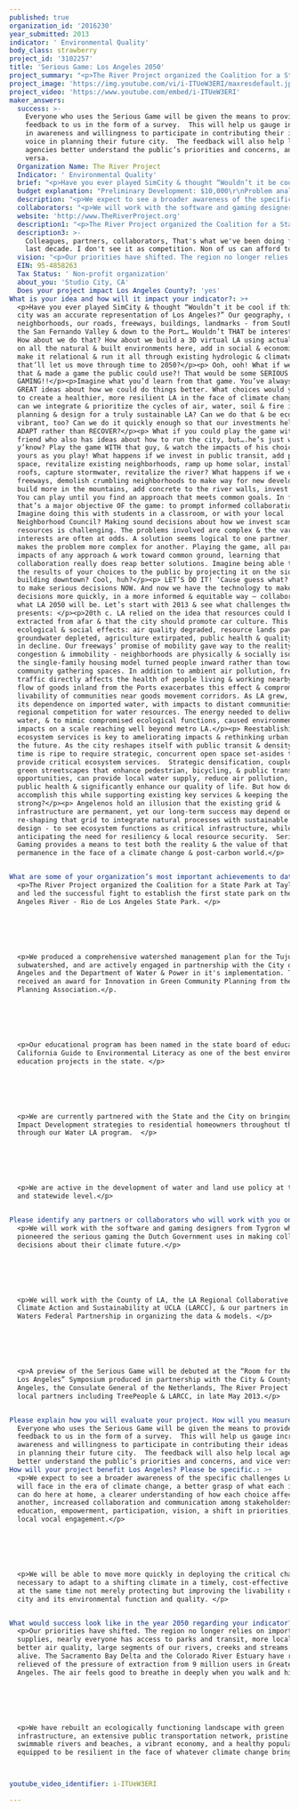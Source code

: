 ```yaml
---
published: true
organization_id: '2016230'
year_submitted: 2013
indicator: ' Environmental Quality'
body_class: strawberry
project_id: '3102257'
title: 'Serious Game: Los Angeles 2050'
project_summary: "<p>The River Project organized the Coalition for a State Park at Taylor Yard and led the successful fight to establish the first state park on the Los Angeles River - Rio de Los Angeles State Park. </p>\r\n\r\n<p>We produced a comprehensive watershed management plan for the Tujunga Wash subwatershed, and are actively engaged in partnership with the City of Los Angeles and the Department of Water & Power in it's implementation. The plan received an award for Innovation in Green Community Planning from the American Planning Association.</p. \r\n\r\n<p>Our educational program has been named in the state board of education's California Guide to Environmental Literacy as one of the best environmental education projects in the state. </p>\r\n\r\n<p>We are currently partnered with the State and the City on bringing Low Impact Development strategies to residential homeowners throughout the City through our Water LA program.  </p>\r\n\r\n<p>We are active in the development of water and land use policy at the local and statewide level.</p>\r\n"
project_image: 'https://img.youtube.com/vi/i-ITUeW3ERI/maxresdefault.jpg'
project_video: 'https://www.youtube.com/embed/i-ITUeW3ERI'
maker_answers:
  success: >-
    Everyone who uses the Serious Game will be given the means to provide online
    feedback to us in the form of a survey.  This will help us gauge increases
    in awareness and willingness to participate in contributing their ideas and
    voice in planning their future city.  The feedback will also help local
    agencies better understand the public’s priorities and concerns, and vice
    versa.   
  Organization Name: The River Project
  Indicator: ' Environmental Quality'
  brief: "<p>Have you ever played SimCity & thought “Wouldn’t it be cool if this virtual city was an accurate representation of Los Angeles?” Our geography, our neighborhoods, our roads, freeways, buildings, landmarks - from South LA to the San Fernando Valley & down to the Port… Wouldn’t THAT be interesting?</p> How about we do that? How about we build a 3D virtual LA using actual GIS data on all the natural & built environments here, add in social & economic data, make it relational & run it all through existing hydrologic & climate models that’ll let us move through time to 2050?</p><p> Ooh, ooh! What if we took that & made a game the public could use?! That would be some SERIOUS GAMING!!</p><p>Imagine what you’d learn from that game. You’ve always had GREAT ideas about how we could do things better. What choices would you make to create a healthier, more resilient LA in the face of climate change? How can we integrate & prioritize the cycles of air, water, soil & fire in urban planning & design for a truly sustainable LA? Can we do that & be economically vibrant, too? Can we do it quickly enough so that our investments help us ADAPT rather than RECOVER?</p><p> What if you could play the game with that friend who also has ideas about how to run the city, but….he’s just wrong, y’know? Play the game WITH that guy, & watch the impacts of his choices & yours as you play! What happens if we invest in public transit, add park space, revitalize existing neighborhoods, ramp up home solar, install cool roofs, capture stormwater, revitalize the river? What happens if we expand freeways, demolish crumbling neighborhoods to make way for new development, build more in the mountains, add concrete to the river walls, invest in desal? You can play until you find an approach that meets common goals. In fact, that’s a major objective OF the game: to prompt informed collaboration.</p><p> Imagine doing this with students in a classroom, or with your local Neighborhood Council? Making sound decisions about how we invest scant resources is challenging. The problems involved are complex & the various interests are often at odds. A solution seems logical to one partner, but makes the problem more complex for another. Playing the game, all parties see impacts of any approach & work toward common ground, learning that collaboration really does reap better solutions. Imagine being able to show the results of your choices to the public by projecting it on the side of a building downtown? Cool, huh?</p><p> LET’S DO IT! ‘Cause guess what? We need to make serious decisions NOW. And now we have the technology to make those decisions more quickly, in a more informed & equitable way – collaborating on what LA 2050 will be. Let’s start with 2013 & see what challenges the game presents: </p><p>20th c. LA relied on the idea that resources could be extracted from afar & that the city should promote car culture. This had huge ecological & social effects: air quality degraded, resource lands paved, groundwater depleted, agriculture extirpated, public health & quality of life in decline. Our freeways’ promise of mobility gave way to the reality of congestion & immobility - neighborhoods are physically & socially isolated, the single-family housing model turned people inward rather than toward community gathering spaces. In addition to ambient air pollution, freeway traffic directly affects the health of people living & working nearby. The flow of goods inland from the Ports exacerbates this effect & compromises the livability of communities near goods movement corridors. As LA grew, so did its dependence on imported water, with impacts to distant communities & regional competition for water resources. The energy needed to deliver & treat water, & to mimic compromised ecological functions, caused environmental impacts on a scale reaching well beyond metro LA.</p><p> Reestablishing ecosystem services is key to ameliorating impacts & rethinking urban form for the future. As the city reshapes itself with public transit & density, the time is ripe to require strategic, concurrent open space set-asides that provide critical ecosystem services.  Strategic densification, coupled with green streetscapes that enhance pedestrian, bicycling, & public transit opportunities, can provide local water supply, reduce air pollution, increase public health & significantly enhance our quality of life. But how do we accomplish this while supporting existing key services & keeping the economy strong?</p><p> Angelenos hold an illusion that the existing grid & infrastructure are permanent, yet our long-term success may depend on re-shaping that grid to integrate natural processes with sustainable urban design - to see ecosystem functions as critical infrastructure, while anticipating the need for resiliency & local resource security.  Serious Gaming provides a means to test both the reality & the value of that permanence in the face of a climate change & post-carbon world.</p>\r\n"
  budget explanation: "Preliminary Development: $10,000\r\nProblem analyses, Interviews, Inquiry of available data, implementation plan\r\n\r\nSystem Analysis: $45,000 \r\nAnalysis of causalities, Design,  Demo design\r\n\r\nFine tuning & Implementation: $45,000\r\nIteration with partners, Launch Serious Game\r\n\r\n\r\n"
  description: "<p>We expect to see a broader awareness of the specific challenges Los Angeles will face in the era of climate change, a better grasp of what each individual can do here at home, a clearer understanding of how each choice affects another, increased collaboration and communication among stakeholders, education, empowerment, participation, vision, a shift in priorities, more local vocal engagement.</p> \r\n\r\n<p>We will be able to move more quickly in deploying the critical changes necessary to adapt to a shifting climate in a timely, cost-effective way while at the same time not merely protecting but improving the livability of the city and its environmental function and quality. </p> \r\n"
  collaborators: "<p>We will work with the software and gaming designers from Tygron who pioneered the serious gaming the Dutch Government uses in making collaborative decisions about their climate future.</p>\r\n\r\n<p>We will work with the County of LA, the LA Regional Collaborative for Climate Action and Sustainability at UCLA (LARCC), & our partners in the Urban Waters Federal Partnership in organizing the data & models. </p>\r\n\r\n<p>A preview of the Serious Game will be debuted at the “Room for the River: Los Angeles” Symposium produced in partnership with the City & County of Los Angeles, the Consulate General of the Netherlands, The River Project and other local partners including TreePeople & LARCC, in late May 2013.</p>\r\n"
  website: 'http://www.TheRiverProject.org'
  description1: "<p>The River Project organized the Coalition for a State Park at Taylor Yard and led the successful fight to establish the first state park on the Los Angeles River - Rio de Los Angeles State Park. </p>\r\n\r\n<p>We produced a comprehensive watershed management plan for the Tujunga Wash subwatershed, and are actively engaged in partnership with the City of Los Angeles and the Department of Water & Power in it's implementation. The plan received an award for Innovation in Green Community Planning from the American Planning Association.</p. \r\n\r\n<p>Our educational program has been named in the state board of education's California Guide to Environmental Literacy as one of the best environmental education projects in the state. </p>\r\n\r\n<p>We are currently partnered with the State and the City on bringing Low Impact Development strategies to residential homeowners throughout the City through our Water LA program.  </p>\r\n\r\n<p>We are active in the development of water and land use policy at the local and statewide level.</p>\r\n"
  description3: >-
    Colleagues, partners, collaborators, That's what we've been doing for the
    last decade. I don't see it as competition. Non of us can afford to.
  vision: "<p>Our priorities have shifted. The region no longer relies on imported water supplies, nearly everyone has access to parks and transit, more local food, better air quality, large segments of our rivers, creeks and streams are alive. The Sacramento Bay Delta and the Colorado River Estuary have rebounded, relieved of the pressure of extraction from 9 million users in Greater Los Angeles. The air feels good to breathe in deeply when you walk and hike.  </p>\r\n\r\n<p>We have rebuilt an ecologically functioning landscape with green infrastructure, an extensive public transportation network, pristine air, swimmable rivers and beaches, a vibrant economy, and a healthy populace equipped to be resilient in the face of whatever climate change brings.</p> \r\n"
  EIN: 95-4858263
  Tax Status: ' Non-profit organization'
  about_you: 'Studio City, CA'
  Does your project impact Los Angeles County?: 'yes'
What is your idea and how will it impact your indicator?: >+
  <p>Have you ever played SimCity & thought “Wouldn’t it be cool if this virtual
  city was an accurate representation of Los Angeles?” Our geography, our
  neighborhoods, our roads, freeways, buildings, landmarks - from South LA to
  the San Fernando Valley & down to the Port… Wouldn’t THAT be interesting?</p>
  How about we do that? How about we build a 3D virtual LA using actual GIS data
  on all the natural & built environments here, add in social & economic data,
  make it relational & run it all through existing hydrologic & climate models
  that’ll let us move through time to 2050?</p><p> Ooh, ooh! What if we took
  that & made a game the public could use?! That would be some SERIOUS
  GAMING!!</p><p>Imagine what you’d learn from that game. You’ve always had
  GREAT ideas about how we could do things better. What choices would you make
  to create a healthier, more resilient LA in the face of climate change? How
  can we integrate & prioritize the cycles of air, water, soil & fire in urban
  planning & design for a truly sustainable LA? Can we do that & be economically
  vibrant, too? Can we do it quickly enough so that our investments help us
  ADAPT rather than RECOVER?</p><p> What if you could play the game with that
  friend who also has ideas about how to run the city, but….he’s just wrong,
  y’know? Play the game WITH that guy, & watch the impacts of his choices &
  yours as you play! What happens if we invest in public transit, add park
  space, revitalize existing neighborhoods, ramp up home solar, install cool
  roofs, capture stormwater, revitalize the river? What happens if we expand
  freeways, demolish crumbling neighborhoods to make way for new development,
  build more in the mountains, add concrete to the river walls, invest in desal?
  You can play until you find an approach that meets common goals. In fact,
  that’s a major objective OF the game: to prompt informed collaboration.</p><p>
  Imagine doing this with students in a classroom, or with your local
  Neighborhood Council? Making sound decisions about how we invest scant
  resources is challenging. The problems involved are complex & the various
  interests are often at odds. A solution seems logical to one partner, but
  makes the problem more complex for another. Playing the game, all parties see
  impacts of any approach & work toward common ground, learning that
  collaboration really does reap better solutions. Imagine being able to show
  the results of your choices to the public by projecting it on the side of a
  building downtown? Cool, huh?</p><p> LET’S DO IT! ‘Cause guess what? We need
  to make serious decisions NOW. And now we have the technology to make those
  decisions more quickly, in a more informed & equitable way — collaborating on
  what LA 2050 will be. Let’s start with 2013 & see what challenges the game
  presents: </p><p>20th c. LA relied on the idea that resources could be
  extracted from afar & that the city should promote car culture. This had huge
  ecological & social effects: air quality degraded, resource lands paved,
  groundwater depleted, agriculture extirpated, public health & quality of life
  in decline. Our freeways’ promise of mobility gave way to the reality of
  congestion & immobility - neighborhoods are physically & socially isolated,
  the single-family housing model turned people inward rather than toward
  community gathering spaces. In addition to ambient air pollution, freeway
  traffic directly affects the health of people living & working nearby. The
  flow of goods inland from the Ports exacerbates this effect & compromises the
  livability of communities near goods movement corridors. As LA grew, so did
  its dependence on imported water, with impacts to distant communities &
  regional competition for water resources. The energy needed to deliver & treat
  water, & to mimic compromised ecological functions, caused environmental
  impacts on a scale reaching well beyond metro LA.</p><p> Reestablishing
  ecosystem services is key to ameliorating impacts & rethinking urban form for
  the future. As the city reshapes itself with public transit & density, the
  time is ripe to require strategic, concurrent open space set-asides that
  provide critical ecosystem services.  Strategic densification, coupled with
  green streetscapes that enhance pedestrian, bicycling, & public transit
  opportunities, can provide local water supply, reduce air pollution, increase
  public health & significantly enhance our quality of life. But how do we
  accomplish this while supporting existing key services & keeping the economy
  strong?</p><p> Angelenos hold an illusion that the existing grid &
  infrastructure are permanent, yet our long-term success may depend on
  re-shaping that grid to integrate natural processes with sustainable urban
  design - to see ecosystem functions as critical infrastructure, while
  anticipating the need for resiliency & local resource security.  Serious
  Gaming provides a means to test both the reality & the value of that
  permanence in the face of a climate change & post-carbon world.</p>


What are some of your organization’s most important achievements to date?: >+
  <p>The River Project organized the Coalition for a State Park at Taylor Yard
  and led the successful fight to establish the first state park on the Los
  Angeles River - Rio de Los Angeles State Park. </p>






  <p>We produced a comprehensive watershed management plan for the Tujunga Wash
  subwatershed, and are actively engaged in partnership with the City of Los
  Angeles and the Department of Water & Power in it's implementation. The plan
  received an award for Innovation in Green Community Planning from the American
  Planning Association.</p. 






  <p>Our educational program has been named in the state board of education's
  California Guide to Environmental Literacy as one of the best environmental
  education projects in the state. </p>






  <p>We are currently partnered with the State and the City on bringing Low
  Impact Development strategies to residential homeowners throughout the City
  through our Water LA program.  </p>






  <p>We are active in the development of water and land use policy at the local
  and statewide level.</p>


Please identify any partners or collaborators who will work with you on this project.: >+
  <p>We will work with the software and gaming designers from Tygron who
  pioneered the serious gaming the Dutch Government uses in making collaborative
  decisions about their climate future.</p>






  <p>We will work with the County of LA, the LA Regional Collaborative for
  Climate Action and Sustainability at UCLA (LARCC), & our partners in the Urban
  Waters Federal Partnership in organizing the data & models. </p>






  <p>A preview of the Serious Game will be debuted at the “Room for the River:
  Los Angeles” Symposium produced in partnership with the City & County of Los
  Angeles, the Consulate General of the Netherlands, The River Project and other
  local partners including TreePeople & LARCC, in late May 2013.</p>


Please explain how you will evaluate your project. How will you measure success?: >-
  Everyone who uses the Serious Game will be given the means to provide online
  feedback to us in the form of a survey.  This will help us gauge increases in
  awareness and willingness to participate in contributing their ideas and voice
  in planning their future city.  The feedback will also help local agencies
  better understand the public’s priorities and concerns, and vice versa.   
How will your project benefit Los Angeles? Please be specific.: >+
  <p>We expect to see a broader awareness of the specific challenges Los Angeles
  will face in the era of climate change, a better grasp of what each individual
  can do here at home, a clearer understanding of how each choice affects
  another, increased collaboration and communication among stakeholders,
  education, empowerment, participation, vision, a shift in priorities, more
  local vocal engagement.</p> 






  <p>We will be able to move more quickly in deploying the critical changes
  necessary to adapt to a shifting climate in a timely, cost-effective way while
  at the same time not merely protecting but improving the livability of the
  city and its environmental function and quality. </p> 


What would success look like in the year 2050 regarding your indicator?: >+
  <p>Our priorities have shifted. The region no longer relies on imported water
  supplies, nearly everyone has access to parks and transit, more local food,
  better air quality, large segments of our rivers, creeks and streams are
  alive. The Sacramento Bay Delta and the Colorado River Estuary have rebounded,
  relieved of the pressure of extraction from 9 million users in Greater Los
  Angeles. The air feels good to breathe in deeply when you walk and hike.  </p>






  <p>We have rebuilt an ecologically functioning landscape with green
  infrastructure, an extensive public transportation network, pristine air,
  swimmable rivers and beaches, a vibrant economy, and a healthy populace
  equipped to be resilient in the face of whatever climate change brings.</p> 



youtube_video_identifier: i-ITUeW3ERI

---
```

